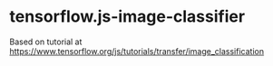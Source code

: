 # tensorflow.js-image-classifier
Based on tutorial at https://www.tensorflow.org/js/tutorials/transfer/image_classification
